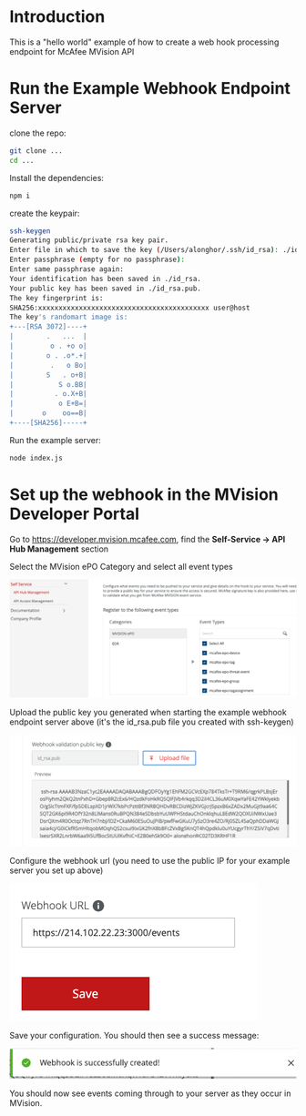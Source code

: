# Introduction

This is a "hello world" example of how to create a web hook processing endpoint for McAfee MVision API

# Run the Example Webhook Endpoint Server

clone the repo:
```bash
git clone ...
cd ...
```

Install the dependencies:
```bash
npm i
```

create the keypair:
```bash
ssh-keygen 
Generating public/private rsa key pair.
Enter file in which to save the key (/Users/alonghor/.ssh/id_rsa): ./id_rsa
Enter passphrase (empty for no passphrase): 
Enter same passphrase again: 
Your identification has been saved in ./id_rsa.
Your public key has been saved in ./id_rsa.pub.
The key fingerprint is:
SHA256:xxxxxxxxxxxxxxxxxxxxxxxxxxxxxxxxxxxxxxxxxx user@host
The key's randomart image is:
+---[RSA 3072]----+
|        .   ...  |
|         o . +o o|
|        o . .o*.+|
|         .   o Bo|
|        S   . o+B|
|           S o.BB|
|          . o.X+B|
|           o E+B=|
|       o    oo==B|
+----[SHA256]-----+
```

Run the example server:
```bash
node index.js
```

# Set up the webhook in the MVision Developer Portal

Go to https://developer.mvision.mcafee.com, find the <b>Self-Service -> API Hub Management</b> section

Select the MVision ePO Category and select all event types

![Select Event Types](images/selectEventTypes.png)

Upload the public key you generated when starting the example webhook endpoint server above (it's the id_rsa.pub file you created with ssh-keygen)

![Upload Public Key](images/uploadPublicKey.png)

Configure the webhook url (you need to use the public IP for your example server you set up above)

![Configure Webhook Url](images/configureWebhookUrl.png)

Save your configuration. You should then see a success message:

![Webhook Created](images/webhookCreated.png)

You should now see events coming through to your server as they occur in MVision.
